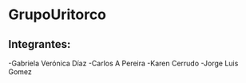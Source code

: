 # GrupoUritorco

## Integrantes:

-Gabriela Verónica Díaz
-Carlos A Pereira
-Karen Cerrudo
-Jorge Luis Gomez
